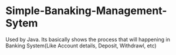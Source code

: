 # Simple-Banaking-Management-Sytem
Used by Java. Its basically shows the process that will happening in  Banking System(Like Account details, Deposit, Withdrawl, etc)
